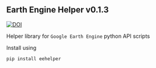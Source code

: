 ## Earth Engine Helper v0.1.3

[![DOI](https://zenodo.org/badge/252678920.svg)](https://zenodo.org/badge/latestdoi/252678920)

Helper library for `Google Earth Engine` python API scripts

Install using 

`pip install eehelper`

